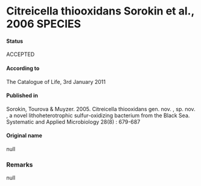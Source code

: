 # Citreicella thiooxidans Sorokin et al., 2006 SPECIES

#### Status
ACCEPTED

#### According to
The Catalogue of Life, 3rd January 2011

#### Published in
Sorokin, Tourova & Muyzer. 2005. Citreicella thiooxidans gen. nov. , sp. nov. , a novel lithoheterotrophic sulfur-oxidizing bacterium from the Black Sea. Systematic and Applied Microbiology 28(8) : 679-687

#### Original name
null

### Remarks
null